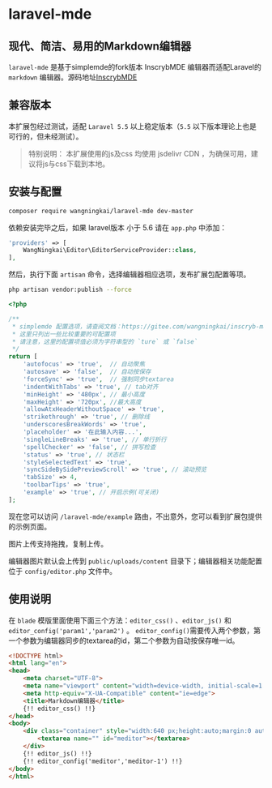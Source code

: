 # laravel-mde

## 现代、简洁、易用的Markdown编辑器

`laravel-mde` 是基于simplemde的fork版本 InscrybMDE 编辑器而适配Laravel的 `markdown` 编辑器。源码地址[InscrybMDE](https://gitee.com/wangningkai/inscryb-markdown-editor)

## 兼容版本

本扩展包经过测试，适配 `Laravel 5.5` 以上稳定版本（`5.5` 以下版本理论上也是可行的，但未经测试）。

>   特别说明：
>   本扩展使用的js及css 均使用 jsdelivr CDN ，为确保可用，建议将js与css下载到本地。

## 安装与配置

```bash
composer require wangningkai/laravel-mde dev-master

```

依赖安装完毕之后，如果 laravel版本 小于 5.6 请在 `app.php` 中添加：

```php
'providers' => [
    WangNingkai\Editor\EditorServiceProvider::class,
],
```

然后，执行下面 `artisan` 命令，选择编辑器相应选项，发布扩展包配置等项。

```bash
php artisan vendor:publish --force
```

```php
<?php

/**
 * simplemde 配置选项，请查阅文档：https://gitee.com/wangningkai/inscryb-markdown-editor/ 了解具体设置项
 * 这里只列出一些比较重要的可配置项
 * 请注意，这里的配置项值必须为字符串型的 `ture` 或 `false`
 */
return [
    'autofocus' => 'true',  // 自动聚焦
    'autosave' => 'false',  // 自动按保存
    'forceSync' => 'true',  // 强制同步textarea
    'indentWithTabs' => 'true', // tab对齐
    'minHeight' => '480px', // 最小高度
    'maxHeight' => '720px', //最大高度
    'allowAtxHeaderWithoutSpace' => 'true',
    'strikethrough' => 'true', // 删除线
    'underscoresBreakWords' => 'true',
    'placeholder' => '在此输入内容...',
    'singleLineBreaks' => 'true', // 单行折行
    'spellChecker' => 'false', // 拼写检查
    'status' => 'true', // 状态栏
    'styleSelectedText' => 'true',
    'syncSideBySidePreviewScroll' => 'true', // 滚动预览
    'tabSize' => 4,
    'toolbarTips' => 'true',
    'example' => 'true', // 开启示例(可关闭)
];
```

现在您可以访问 `/laravel-mde/example` 路由，不出意外，您可以看到扩展包提供的示例页面。

图片上传支持拖拽，复制上传。

编辑器图片默认会上传到 `public/uploads/content` 目录下；编辑器相关功能配置位于 `config/editor.php` 文件中。

## 使用说明

在 `blade` 模版里面使用下面三个方法：`editor_css()` 、`editor_js()` 和 `editor_config('param1','param2')` 。
`editor_config()`需要传入两个参数，第一个参数为编辑器同步的textarea的id，第二个参数为自动按保存唯一id。

```html
<!DOCTYPE html>
<html lang="en">
<head>
    <meta charset="UTF-8">
    <meta name="viewport" content="width=device-width, initial-scale=1.0">
    <meta http-equiv="X-UA-Compatible" content="ie=edge">
    <title>Markdown编辑器</title>
    {!! editor_css() !!}
</head>
<body>
    <div class="container" style="width:640 px;height:auto;margin:0 auto;">
        <textarea name="" id="meditor"></textarea>
    </div>
    {!! editor_js() !!}
    {!! editor_config('meditor','meditor-1') !!}
</body>
</html>
```